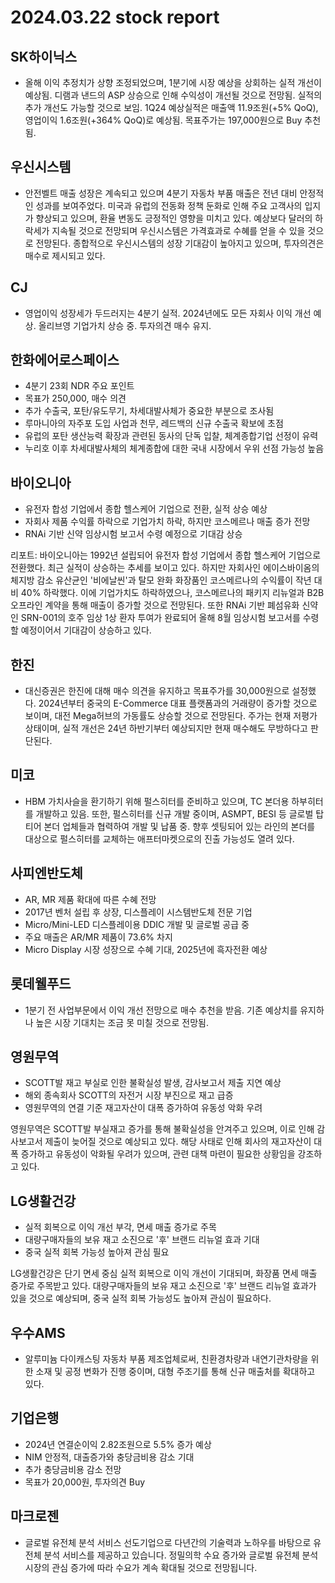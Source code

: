 # 2024.03.22 stock report
## SK하이닉스
- 올해 이익 추정치가 상향 조정되었으며, 1분기에 시장 예상을 상회하는 실적 개선이 예상됨. 디램과 낸드의 ASP 상승으로 인해 수익성이 개선될 것으로 전망됨. 실적의 추가 개선도 가능할 것으로 보임. 1Q24 예상실적은 매출액 11.9조원(+5% QoQ), 영업이익 1.6조원(+364% QoQ)로 예상됨. 목표주가는 197,000원으로 Buy 추천됨.
## 우신시스템
- 안전벨트 매출 성장은 계속되고 있으며 4분기 자동차 부품 매출은 전년 대비 안정적인 성과를 보여주었다. 미국과 유럽의 전동화 정책 둔화로 인해 주요 고객사의 입지가 향상되고 있으며, 환율 변동도 긍정적인 영향을 미치고 있다. 예상보다 달러의 하락세가 지속될 것으로 전망되며 우신시스템은 가격효과로 수혜를 얻을 수 있을 것으로 전망된다. 종합적으로 우신시스템의 성장 기대감이 높아지고 있으며, 투자의견은 매수로 제시되고 있다.
## CJ
- 영업이익 성장세가 두드러지는 4분기 실적. 2024년에도 모든 자회사 이익 개선 예상. 올리브영 기업가치 상승 중. 투자의견 매수 유지.
## 한화에어로스페이스
- 4분기 23회 NDR 주요 포인트
- 목표가 250,000, 매수 의견
- 추가 수출국, 포탄/유도무기, 차세대발사체가 중요한 부분으로 조사됨
- 루마니아의 자주포 도입 사업과 천무, 레드백의 신규 수출국 확보에 초점
- 유럽의 포탄 생산능력 확장과 관련된 동사의 단독 입찰, 체계종합기업 선정이 유력
- 누리호 이후 차세대발사체의 체계종합에 대한 국내 시장에서 우위 선점 가능성 높음
## 바이오니아
- 유전자 합성 기업에서 종합 헬스케어 기업으로 전환, 실적 상승 예상
- 자회사 제품 수익률 하락으로 기업가치 하락, 하지만 코스메르나 매출 증가 전망
- RNAi 기반 신약 임상시험 보고서 수령 예정으로 기대감 상승

리포트:
바이오니아는 1992년 설립되어 유전자 합성 기업에서 종합 헬스케어 기업으로 전환했다. 최근 실적이 상승하는 추세를 보이고 있다. 하지만 자회사인 에이스바이옴의 체지방 감소 유산균인 '비에날씬'과 탈모 완화 화장품인 코스메르나의 수익률이 작년 대비 40% 하락했다. 이에 기업가치도 하락하였으나, 코스메르나의 패키지 리뉴얼과 B2B 오프라인 계약을 통해 매출이 증가할 것으로 전망된다. 또한 RNAi 기반 폐섬유화 신약인 SRN-001의 호주 임상 1상 환자 투여가 완료되어 올해 8월 임상시험 보고서를 수령할 예정이어서 기대감이 상승하고 있다.
## 한진
- 대신증권은 한진에 대해 매수 의견을 유지하고 목표주가를 30,000원으로 설정했다. 2024년부터 중국의 E-Commerce 대표 플랫폼과의 거래량이 증가할 것으로 보이며, 대전 Mega허브의 가동률도 상승할 것으로 전망된다. 주가는 현재 저평가 상태이며, 실적 개선은 24년 하반기부터 예상되지만 현재 매수해도 무방하다고 판단된다.
## 미코
- HBM 가치사슬을 환기하기 위해 펄스히터를 준비하고 있으며, TC 본더용 하부히터를 개발하고 있음. 또한, 펄스히터를 신규 개발 중이며, ASMPT, BESI 등 글로벌 탑티어 본더 업체들과 협력하여 개발 및 납품 중. 향후 셋팅되어 있는 라인의 본더를 대상으로 펄스히터를 교체하는 애프터마켓으로의 진출 가능성도 열려 있다.
## 사피엔반도체
- AR, MR 제품 확대에 따른 수혜 전망
- 2017년 벤처 설립 후 상장, 디스플레이 시스템반도체 전문 기업
- Micro/Mini-LED 디스플레이용 DDIC 개발 및 글로벌 공급 중
- 주요 매출은 AR/MR 제품이 73.6% 차지
- Micro Display 시장 성장으로 수혜 기대, 2025년에 흑자전환 예상
## 롯데웰푸드
- 1분기 전 사업부문에서 이익 개선 전망으로 매수 추천을 받음. 기존 예상치를 유지하나 높은 시장 기대치는 조금 못 미칠 것으로 전망됨.
## 영원무역
- SCOTT발 재고 부실로 인한 불확실성 발생, 감사보고서 제출 지연 예상
- 해외 종속회사 SCOTT의 자전거 시장 부진으로 재고 급증
- 영원무역의 연결 기준 재고자산이 대폭 증가하여 유동성 악화 우려

영원무역은 SCOTT발 부실재고 증가를 통해 불확실성을 안겨주고 있으며, 이로 인해 감사보고서 제출이 늦어질 것으로 예상되고 있다. 해당 사태로 인해 회사의 재고자산이 대폭 증가하고 유동성이 악화될 우려가 있으며, 관련 대책 마련이 필요한 상황임을 강조하고 있다.
## LG생활건강
- 실적 회복으로 이익 개선 부각, 면세 매출 증가로 주목
- 대량구매자들의 보유 재고 소진으로 '후' 브랜드 리뉴얼 효과 기대
- 중국 실적 회복 가능성 높아져 관심 필요

LG생활건강은 단기 면세 중심 실적 회복으로 이익 개선이 기대되며, 화장품 면세 매출 증가로 주목받고 있다. 대량구매자들의 보유 재고 소진으로 '후' 브랜드 리뉴얼 효과가 있을 것으로 예상되며, 중국 실적 회복 가능성도 높아져 관심이 필요하다.
## 우수AMS
- 알루미늄 다이캐스팅 자동차 부품 제조업체로써, 친환경차량과 내연기관차량을 위한 소재 및 공정 변화가 진행 중이며, 대형 주조기를 통해 신규 매출처를 확대하고 있다.
## 기업은행
- 2024년 연결순이익 2.82조원으로 5.5% 증가 예상
- NIM 안정적, 대출증가와 충당금비용 감소 기대
- 추가 충당금비용 감소 전망
- 목표가 20,000원, 투자의견 Buy
## 마크로젠
- 글로벌 유전체 분석 서비스 선도기업으로 다년간의 기술력과 노하우를 바탕으로 유전체 분석 서비스를 제공하고 있습니다. 정밀의학 수요 증가와 글로벌 유전체 분석 시장의 관심 증가에 따라 수요가 계속 확대될 것으로 전망됩니다.